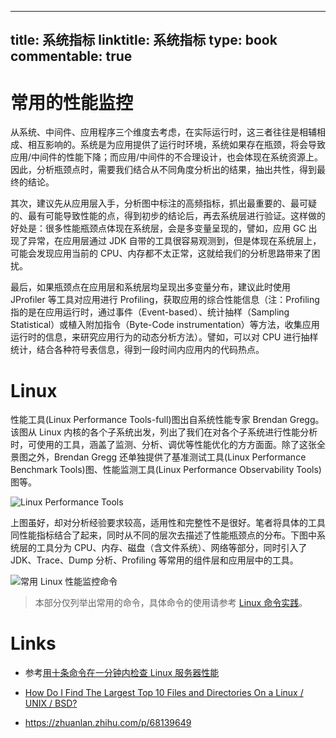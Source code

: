 
---
title: 系统指标
linktitle: 系统指标
type: book
commentable: true
---

# 常用的性能监控

从系统、中间件、应用程序三个维度去考虑，在实际运行时，这三者往往是相辅相成、相互影响的。系统是为应用提供了运行时环境，系统如果存在瓶颈，将会导致应用/中间件的性能下降；而应用/中间件的不合理设计，也会体现在系统资源上。因此，分析瓶颈点时，需要我们结合从不同角度分析出的结果，抽出共性，得到最终的结论。

其次，建议先从应用层入手，分析图中标注的高频指标，抓出最重要的、最可疑的、最有可能导致性能的点，得到初步的结论后，再去系统层进行验证。这样做的好处是：很多性能瓶颈点体现在系统层，会是多变量呈现的，譬如，应用 GC 出现了异常，在应用层通过 JDK 自带的工具很容易观测到，但是体现在系统层上，可能会发现应用当前的 CPU、内存都不太正常，这就给我们的分析思路带来了困扰。

最后，如果瓶颈点在应用层和系统层均呈现出多变量分布，建议此时使用 JProfiler 等工具对应用进行 Profiling，获取应用的综合性能信息（注：Profiling 指的是在应用运行时，通过事件（Event-based）、统计抽样（Sampling Statistical）或植入附加指令（Byte-Code instrumentation）等方法，收集应用运行时的信息，来研究应用行为的动态分析方法）。譬如，可以对 CPU 进行抽样统计，结合各种符号表信息，得到一段时间内应用内的代码热点。

# Linux

性能工具(Linux Performance Tools-full)图出自系统性能专家 Brendan Gregg。该图从 Linux 内核的各个子系统出发，列出了我们在对各个子系统进行性能分析时，可使用的工具，涵盖了监测、分析、调优等性能优化的方方面面。除了这张全景图之外，Brendan Gregg 还单独提供了基准测试工具(Linux Performance Benchmark Tools)图、性能监测工具(Linux Performance Observability Tools)图等。

![Linux Performance Tools](https://s2.ax1x.com/2019/11/18/M6g2iq.png)

上图虽好，却对分析经验要求较高，适用性和完整性不是很好。笔者将具体的工具同性能指标结合了起来，同时从不同的层次去描述了性能瓶颈点的分布。下图中系统层的工具分为 CPU、内存、磁盘（含文件系统）、网络等部分，同时引入了 JDK、Trace、Dump 分析、Profiling 等常用的组件层和应用层中的工具。

![常用 Linux 性能监控命令](https://s2.ax1x.com/2019/11/18/McwFOI.png)

> 本部分仅列举出常用的命令，具体命令的使用请参考 [Linux 命令实践](https://github.com/wx-chevalier/Linux-Series)。

# Links

- 参考[用十条命令在一分钟内检查 Linux 服务器性能](http://www.infoq.com/cn/news/2015/12/linux-performance)

- [How Do I Find The Largest Top 10 Files and Directories On a Linux / UNIX / BSD?](http://www.cyberciti.biz/faq/how-do-i-find-the-largest-filesdirectories-on-a-linuxunixbsd-filesystem/)

- https://zhuanlan.zhihu.com/p/68139649

    